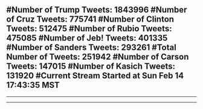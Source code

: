 #Number of Trump Tweets: 1843996
#Number of Cruz Tweets: 775741
#Number of Clinton Tweets: 512475
#Number of Rubio Tweets: 475085
#Number of Jeb! Tweets: 401335
#Number of Sanders Tweets: 293261
#Total Number of Tweets: 251942 
#Number of Carson Tweets: 147015
#Number of Kasich Tweets: 131920
#Current Stream Started at Sun Feb 14 17:43:35 MST
---
---
---
